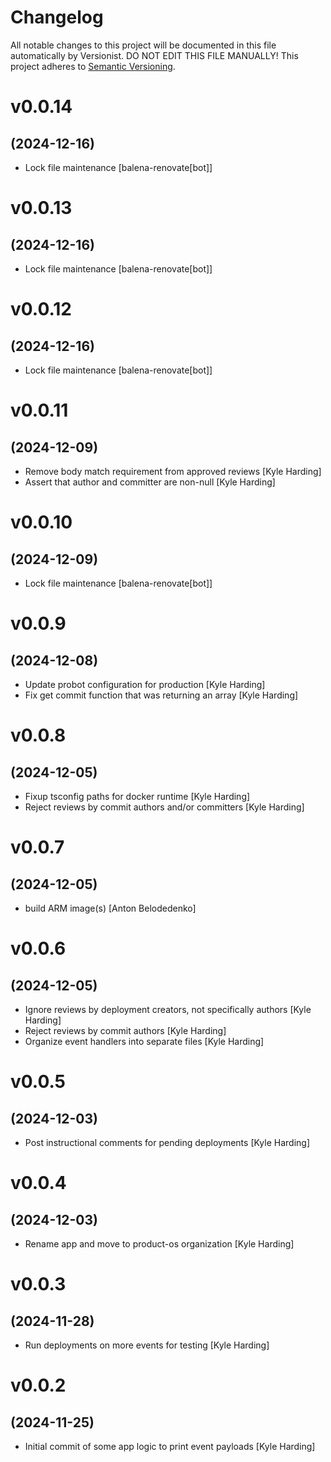 # Changelog

All notable changes to this project will be documented in this file
automatically by Versionist. DO NOT EDIT THIS FILE MANUALLY!
This project adheres to [Semantic Versioning](http://semver.org/).

# v0.0.14
## (2024-12-16)

* Lock file maintenance [balena-renovate[bot]]

# v0.0.13
## (2024-12-16)

* Lock file maintenance [balena-renovate[bot]]

# v0.0.12
## (2024-12-16)

* Lock file maintenance [balena-renovate[bot]]

# v0.0.11
## (2024-12-09)

* Remove body match requirement from approved reviews [Kyle Harding]
* Assert that author and committer are non-null [Kyle Harding]

# v0.0.10
## (2024-12-09)

* Lock file maintenance [balena-renovate[bot]]

# v0.0.9
## (2024-12-08)

* Update probot configuration for production [Kyle Harding]
* Fix get commit function that was returning an array [Kyle Harding]

# v0.0.8
## (2024-12-05)

* Fixup tsconfig paths for docker runtime [Kyle Harding]
* Reject reviews by commit authors and/or committers [Kyle Harding]

# v0.0.7
## (2024-12-05)

* build ARM image(s) [Anton Belodedenko]

# v0.0.6
## (2024-12-05)

* Ignore reviews by deployment creators, not specifically authors [Kyle Harding]
* Reject reviews by commit authors [Kyle Harding]
* Organize event handlers into separate files [Kyle Harding]

# v0.0.5
## (2024-12-03)

* Post instructional comments for pending deployments [Kyle Harding]

# v0.0.4
## (2024-12-03)

* Rename app and move to product-os organization [Kyle Harding]

# v0.0.3
## (2024-11-28)

* Run deployments on more events for testing [Kyle Harding]

# v0.0.2
## (2024-11-25)

* Initial commit of some app logic to print event payloads [Kyle Harding]
